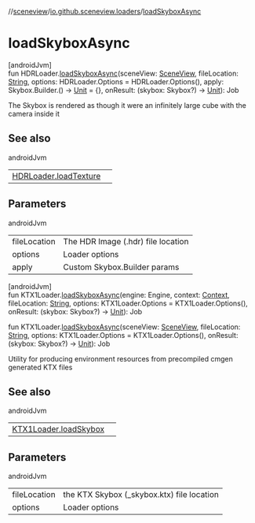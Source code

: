 //[sceneview](../../index.md)/[io.github.sceneview.loaders](index.md)/[loadSkyboxAsync](load-skybox-async.md)

# loadSkyboxAsync

[androidJvm]\
fun HDRLoader.[loadSkyboxAsync](load-skybox-async.md)(sceneView: [SceneView](../io.github.sceneview/-scene-view/index.md), fileLocation: [String](https://kotlinlang.org/api/latest/jvm/stdlib/kotlin/-string/index.html), options: HDRLoader.Options = HDRLoader.Options(), apply: Skybox.Builder.() -&gt; [Unit](https://kotlinlang.org/api/latest/jvm/stdlib/kotlin/-unit/index.html) = {}, onResult: (skybox: Skybox?) -&gt; [Unit](https://kotlinlang.org/api/latest/jvm/stdlib/kotlin/-unit/index.html)): Job

The Skybox is rendered as though it were an infinitely large cube with the camera inside it

## See also

androidJvm

| | |
|---|---|
| [HDRLoader.loadTexture](load-texture.md) |  |

## Parameters

androidJvm

| | |
|---|---|
| fileLocation | The HDR Image (.hdr) file location |
| options | Loader options |
| apply | Custom Skybox.Builder params |

[androidJvm]\
fun KTX1Loader.[loadSkyboxAsync](load-skybox-async.md)(engine: Engine, context: [Context](https://developer.android.com/reference/kotlin/android/content/Context.html), fileLocation: [String](https://kotlinlang.org/api/latest/jvm/stdlib/kotlin/-string/index.html), options: KTX1Loader.Options = KTX1Loader.Options(), onResult: (skybox: Skybox?) -&gt; [Unit](https://kotlinlang.org/api/latest/jvm/stdlib/kotlin/-unit/index.html)): Job

fun KTX1Loader.[loadSkyboxAsync](load-skybox-async.md)(sceneView: [SceneView](../io.github.sceneview/-scene-view/index.md), fileLocation: [String](https://kotlinlang.org/api/latest/jvm/stdlib/kotlin/-string/index.html), options: KTX1Loader.Options = KTX1Loader.Options(), onResult: (skybox: Skybox?) -&gt; [Unit](https://kotlinlang.org/api/latest/jvm/stdlib/kotlin/-unit/index.html)): Job

Utility for producing environment resources from precompiled cmgen generated KTX files

## See also

androidJvm

| | |
|---|---|
| [KTX1Loader.loadSkybox](load-skybox.md) |  |

## Parameters

androidJvm

| | |
|---|---|
| fileLocation | the KTX Skybox (_skybox.ktx) file location |
| options | Loader options |
